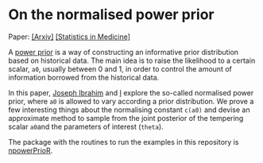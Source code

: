 # On the normalised power prior 

Paper: [[Arxiv]](https://arxiv.org/abs/2004.14912)  [[Statistics in Medicine]](https://onlinelibrary.wiley.com/doi/abs/10.1002/sim.9124)

A [power prior](https://onlinelibrary.wiley.com/doi/abs/10.1002/sim.6728) is a way of constructing an informative prior distribution based on historical data.
The main idea is to raise the likelihood to a certain scalar, `a0`, usually between 0 and 1, in order to control the amount of information borrowed from the historical data. 

In this paper, [Joseph Ibrahim](https://sph.unc.edu/adv_profile/joseph-g-ibrahim-phd/) and [I](https://lmfcarvalho.org/about/) explore the so-called normalised power prior, where `a0` is allowed to vary according a prior distribution.
We prove a few interesting things about the normalising constant `c(a0)` and devise an approximate method to sample from the joint posterior of the tempering scalar `a0`and the parameters of interest (`theta`).

The package with the routines to run the examples in this repository is [npowerPrioR](https://github.com/maxbiostat/npowerPrioR). 
